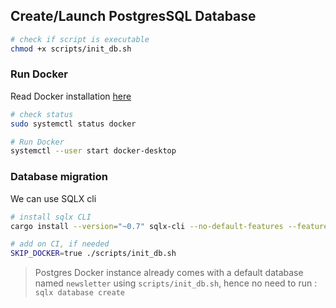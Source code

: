 ## Create/Launch PostgresSQL Database

```bash
# check if script is executable
chmod +x scripts/init_db.sh
```

### Run Docker
Read Docker installation [here](https://www.digitalocean.com/community/tutorials/how-to-install-and-use-docker-on-ubuntu-20-04)
```bash
# check status
sudo systemctl status docker

# Run Docker
systemctl --user start docker-desktop
```

### Database migration
We can use SQLX cli
```bash
# install sqlx CLI
cargo install --version="~0.7" sqlx-cli --no-default-features --features rustls,postgres

# add on CI, if needed
SKIP_DOCKER=true ./scripts/init_db.sh
```
> Postgres Docker instance already comes with a default database named `newsletter` using `scripts/init_db.sh`,
hence no need to run : `sqlx database create`


